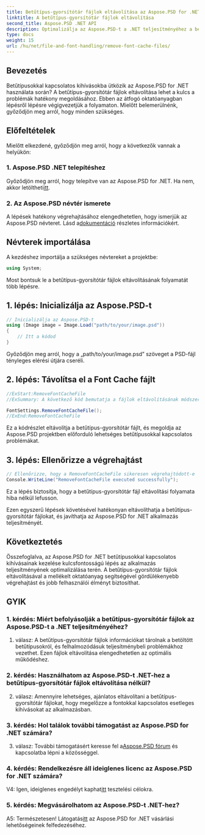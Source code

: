 ```yaml
---
title: Betűtípus-gyorsítótár fájlok eltávolítása az Aspose.PSD for .NET fájlból
linktitle: A betűtípus-gyorsítótár fájlok eltávolítása
second_title: Aspose.PSD .NET API
description: Optimalizálja az Aspose.PSD-t a .NET teljesítményéhez a betűtípus-gyorsítótár fájlok eltávolításával. Kövesse lépésről lépésre útmutatónkat a zökkenőmentes végrehajtás érdekében.
type: docs
weight: 15
url: /hu/net/file-and-font-handling/remove-font-cache-files/
---
```

## Bevezetés

Betűtípusokkal kapcsolatos kihívásokba ütközik az Aspose.PSD for .NET használata során? A betűtípus-gyorsítótár fájlok eltávolítása lehet a kulcs a problémák hatékony megoldásához. Ebben az átfogó oktatóanyagban lépésről lépésre végigvezetjük a folyamaton. Mielőtt belemerülnénk, győződjön meg arról, hogy minden szükséges.

## Előfeltételek

Mielőtt elkezdené, győződjön meg arról, hogy a következők vannak a helyükön:

### 1. Aspose.PSD .NET telepítéshez

 Győződjön meg arról, hogy telepítve van az Aspose.PSD for .NET. Ha nem, akkor letöltheti[itt](https://releases.aspose.com/psd/net/).

### 2. Az Aspose.PSD névtér ismerete

 A lépések hatékony végrehajtásához elengedhetetlen, hogy ismerjük az Aspose.PSD névteret. Lásd a[dokumentáció](https://reference.aspose.com/psd/net/) részletes információkért.

## Névterek importálása

A kezdéshez importálja a szükséges névtereket a projektbe:

```csharp
using System;
```

Most bontsuk le a betűtípus-gyorsítótár fájlok eltávolításának folyamatát több lépésre.

## 1. lépés: Inicializálja az Aspose.PSD-t

```csharp
// Inicializálja az Aspose.PSD-t
using (Image image = Image.Load("path/to/your/image.psd"))
{
    // Itt a kódod
}
```

Győződjön meg arról, hogy a „path/to/your/image.psd” szöveget a PSD-fájl tényleges elérési útjára cseréli.

## 2. lépés: Távolítsa el a Font Cache fájlt

```csharp
//ExStart:RemoveFontCacheFile
//ExSummary: A következő kód bemutatja a fájlok eltávolításának módszerét a betöltött betűtípusok gyorsítótárával.

FontSettings.RemoveFontCacheFile();
//ExEnd:RemoveFontCacheFile
```

Ez a kódrészlet eltávolítja a betűtípus-gyorsítótár fájlt, és megoldja az Aspose.PSD projektben előforduló lehetséges betűtípusokkal kapcsolatos problémákat.

## 3. lépés: Ellenőrizze a végrehajtást

```csharp
// Ellenőrizze, hogy a RemoveFontCacheFile sikeresen végrehajtódott-e
Console.WriteLine("RemoveFontCacheFile executed successfully");
```

Ez a lépés biztosítja, hogy a betűtípus-gyorsítótár fájl eltávolítási folyamata hiba nélkül lefusson.

Ezen egyszerű lépések követésével hatékonyan eltávolíthatja a betűtípus-gyorsítótár fájlokat, és javíthatja az Aspose.PSD for .NET alkalmazás teljesítményét.

## Következtetés

Összefoglalva, az Aspose.PSD for .NET betűtípusokkal kapcsolatos kihívásainak kezelése kulcsfontosságú lépés az alkalmazás teljesítményének optimalizálása terén. A betűtípus-gyorsítótár fájlok eltávolításával a mellékelt oktatóanyag segítségével gördülékenyebb végrehajtást és jobb felhasználói élményt biztosíthat.

## GYIK

### 1. kérdés: Miért befolyásolják a betűtípus-gyorsítótár fájlok az Aspose.PSD-t a .NET teljesítményéhez?

1. válasz: A betűtípus-gyorsítótár fájlok információkat tárolnak a betöltött betűtípusokról, és felhalmozódásuk teljesítménybeli problémákhoz vezethet. Ezen fájlok eltávolítása elengedhetetlen az optimális működéshez.

### 2. kérdés: Használhatom az Aspose.PSD-t .NET-hez a betűtípus-gyorsítótár fájlok eltávolítása nélkül?

2. válasz: Amennyire lehetséges, ajánlatos eltávolítani a betűtípus-gyorsítótár fájlokat, hogy megelőzze a fontokkal kapcsolatos esetleges kihívásokat az alkalmazásban.

### 3. kérdés: Hol találok további támogatást az Aspose.PSD for .NET számára?

 3. válasz: További támogatásért keresse fel a[Aspose.PSD fórum](https://forum.aspose.com/c/psd/34) és kapcsolatba lépni a közösséggel.

### 4. kérdés: Rendelkezésre áll ideiglenes licenc az Aspose.PSD for .NET számára?

 V4: Igen, ideiglenes engedélyt kaphat[itt](https://purchase.aspose.com/temporary-license/) tesztelési célokra.

### 5. kérdés: Megvásárolhatom az Aspose.PSD-t .NET-hez?

 A5: Természetesen! Látogatás[itt](https://purchase.aspose.com/buy) az Aspose.PSD for .NET vásárlási lehetőségeinek felfedezéséhez.